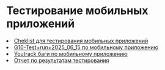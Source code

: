 # Тестирование мобильных приложений


<div>
<li> <a href="https://docs.google.com/spreadsheets/d/1OapRmJVCMrbR6y6-LTR0Pq9EAqsijON0/edit?usp=drive_link&ouid=114163468163669774738&rtpof=true&sd=true">Cheklist для тестирования мобильных приложений</a> </li>

<li> <a href="https://drive.google.com/file/d/1zGqjIbP0uTyG0Fne25UB76Ly8yE6Db9B/view?usp=drive_link"> G10-Test+run+2025_06_15 по мобильному приложению</a> </li>

<li> <a href="https://docs.google.com/spreadsheets/d/1H78mhNr86SgaXb0kuw6TiIM-jVkIykBl/edit?usp=drive_link&ouid=114163468163669774738&rtpof=true&sd=true">Youtrack баги по мобильному приложению</a> </li>

<li> <a href="https://drive.google.com/file/d/1ppmd91bnM9w81s5tqPrAslZTdLGQjQxR/view?usp=drive_link">Отчет по результатам тестирования</a> </li>


</div>
